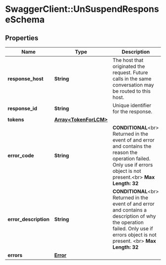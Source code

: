# SwaggerClient::UnSuspendResponseSchema

## Properties
Name | Type | Description | Notes
------------ | ------------- | ------------- | -------------
**response_host** | **String** | The host that originated the request. Future calls in the same conversation may be routed to this host.  | [optional] 
**response_id** | **String** | Unique identifier for the response.  | [optional] 
**tokens** | [**Array&lt;TokenForLCM&gt;**](TokenForLCM.md) |  | [optional] 
**error_code** | **String** | __CONDITIONAL__&lt;br&gt; Returned in the event of and error and contains the reason the operation failed. Only use if errors object is not present.&lt;br&gt; __Max Length: 32__  | [optional] 
**error_description** | **String** | __CONDITIONAL__&lt;br&gt; Returned in the event of and error and contains a description of why the operation failed. Only use if errors object is not present. &lt;br&gt; __Max Length: 32__    | [optional] 
**errors** | [**Error**](Error.md) |  | [optional] 


